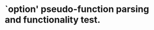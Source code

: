 `option' pseudo-function parsing and functionality test.
========================================================
